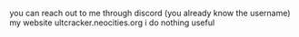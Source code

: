 you can reach out to me through discord (you already know the username)
my website ultcracker.neocities.org
i do nothing useful
